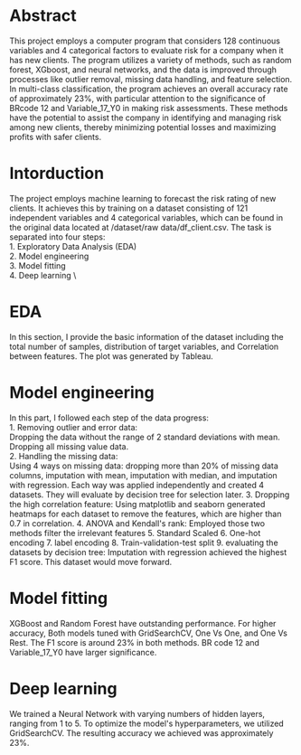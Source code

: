 # Abstract 
This project employs a computer program that considers 128 continuous variables and 4 categorical factors to evaluate risk for a company when it has new clients. The program utilizes a variety of methods, such as random forest, XGboost, and neural networks, and the data is improved through processes like outlier removal, missing data handling, and feature selection. In multi-class classification, the program achieves an overall accuracy rate of approximately 23%, with particular attention to the significance of BRcode 12 and Variable_17_Y0 in making risk assessments. These methods have the potential to assist the company in identifying and managing risk among new clients, thereby minimizing potential losses and maximizing profits with safer clients.
# Intorduction 
The project employs machine learning to forecast the risk rating of new clients. It achieves this by training on a dataset consisting of 121 independent variables and 4 categorical variables, which can be found in the original data located at /dataset/raw data/df_client.csv. The task is separated into four steps:\
      1. Exploratory Data Analysis (EDA)\
      2. Model engineering\
      3. Model fitting \
      4. Deep learning \
# EDA
In this section, I provide the basic information of the dataset including the total number of samples, distribution of target variables, and Correlation between features. The plot was generated by Tableau.
# Model engineering
In this part, I followed each step of the data progress:\
      1. Removing outlier and error data:\
         Dropping the data without the range of 2 standard deviations with mean.\
         Dropping all missing value data.\
      2. Handling the missing data:\
         Using 4 ways on missing data: dropping more than 20% of missing data columns, imputation with mean, imputation with median, and imputation with regression.
         Each way was applied independently and created 4 datasets. They will evaluate by decision tree for selection later.
      3. Dropping the high correlation feature:
         Using matplotlib and seaborn generated heatmaps for each dataset to remove the features, which are higher than 0.7 in correlation.
      4. ANOVA and Kendall's rank:
         Employed those two methods filter the irrelevant features
      5. Standard Scaled
      6. One-hot encoding
      7. label encoding
      8. Train-validation-test split
      9. evaluating the datasets by decision tree:
         Imputation with regression achieved the highest F1 score. This dataset would move forward.
# Model fitting 
XGBoost and Random Forest have outstanding performance. For higher accuracy, Both models tuned with GridSearchCV, One Vs One, and One Vs Rest. The F1 score is around 23% in both methods. BR code 12 and Variable_17_Y0 have larger significance.
# Deep learning
We trained a Neural Network with varying numbers of hidden layers, ranging from 1 to 5. To optimize the model's hyperparameters, we utilized GridSearchCV. The resulting accuracy we achieved was approximately 23%.
